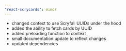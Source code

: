 ```yaml
---
"react-scrycards": minor
---
```


-   changed context to use Scryfall UUIDs under the hood
-   added the ability to fetch cards by UUID
-   added preloading function to context
-   small documentation update to reflect changes
-   updated dependencies